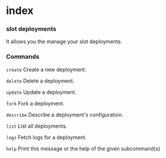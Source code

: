 # index

### slot deployments

It allows you the manage your slot deployments.

### Commands

`create`     Create a new deployment.

`delete`     Delete a deployment.

`update`     Update a deployment.

`fork`     Fork a deployment.

`describe`     Describe a deployment's configuration.

`list`     List all deployments.

`logs`     Fetch logs for a deployment.

`help`     Print this message or the help of the given subcommand(s)
